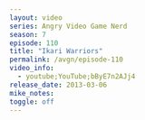 ```yaml
---
layout: video
series: Angry Video Game Nerd
season: 7
episode: 110
title: "Ikari Warriors"
permalink: /avgn/episode-110
video_info:
  - youtube;YouTube;bByE7n2AJj4
release_date: 2013-03-06
mike_notes:
toggle: off
---
```

